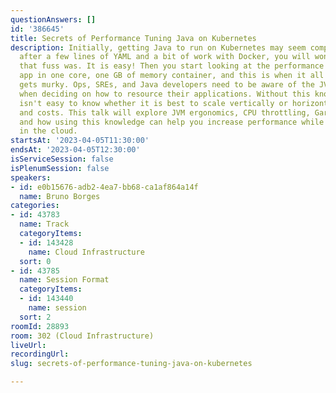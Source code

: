 ```yaml
---
questionAnswers: []
id: '386645'
title: Secrets of Performance Tuning Java on Kubernetes
description: Initially, getting Java to run on Kubernetes may seem complicated, but
  after a few lines of YAML and a bit of work with Docker, you will wonder what all
  that fuss was. It is easy! Then you start looking at the performance of your Java
  app in one core, one GB of memory container, and this is when it all very quickly
  gets murky. Ops, SREs, and Java developers need to be aware of the JVM's inner works
  when deciding on how to resource their applications. Without this knowledge, it
  isn't easy to know whether it is best to scale vertically or horizontally for performance
  and costs. This talk will explore JVM ergonomics, CPU throttling, Garbage Collectors,
  and how using this knowledge can help you increase performance while reducing costs
  in the cloud.
startsAt: '2023-04-05T11:30:00'
endsAt: '2023-04-05T12:30:00'
isServiceSession: false
isPlenumSession: false
speakers:
- id: e0b15676-adb2-4ea7-bb68-ca1af864a14f
  name: Bruno Borges
categories:
- id: 43783
  name: Track
  categoryItems:
  - id: 143428
    name: Cloud Infrastructure
  sort: 0
- id: 43785
  name: Session Format
  categoryItems:
  - id: 143440
    name: session
  sort: 2
roomId: 28893
room: 302 (Cloud Infrastructure)
liveUrl: 
recordingUrl: 
slug: secrets-of-performance-tuning-java-on-kubernetes

---
```


